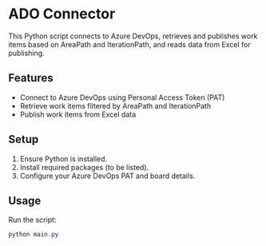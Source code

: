 # ADO Connector

This Python script connects to Azure DevOps, retrieves and publishes work items based on AreaPath and IterationPath, and reads data from Excel for publishing.

## Features
- Connect to Azure DevOps using Personal Access Token (PAT)
- Retrieve work items filtered by AreaPath and IterationPath
- Publish work items from Excel data

## Setup
1. Ensure Python is installed.
2. Install required packages (to be listed).
3. Configure your Azure DevOps PAT and board details.

## Usage
Run the script:
```powershell
python main.py
```
